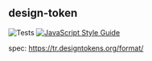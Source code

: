 ## design-token

![Tests](https://github.com/hawyar/design-tokens/actions/workflows/test.yaml/badge.svg)
[![JavaScript Style Guide](https://img.shields.io/badge/code_style-standard-brightgreen.svg)](https://standardjs.com)


spec: https://tr.designtokens.org/format/